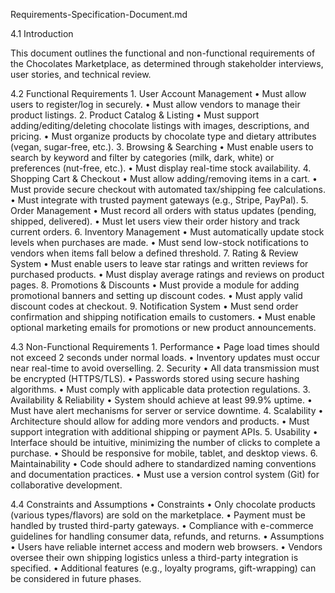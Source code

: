 Requirements-Specification-Document.md

4.1 Introduction

This document outlines the functional and non-functional requirements of the Chocolates Marketplace, as determined through stakeholder interviews, user stories, and technical review.

4.2 Functional Requirements
	1.	User Account Management
	•	Must allow users to register/log in securely.
	•	Must allow vendors to manage their product listings.
	2.	Product Catalog & Listing
	•	Must support adding/editing/deleting chocolate listings with images, descriptions, and pricing.
	•	Must organize products by chocolate type and dietary attributes (vegan, sugar-free, etc.).
	3.	Browsing & Searching
	•	Must enable users to search by keyword and filter by categories (milk, dark, white) or preferences (nut-free, etc.).
	•	Must display real-time stock availability.
	4.	Shopping Cart & Checkout
	•	Must allow adding/removing items in a cart.
	•	Must provide secure checkout with automated tax/shipping fee calculations.
	•	Must integrate with trusted payment gateways (e.g., Stripe, PayPal).
	5.	Order Management
	•	Must record all orders with status updates (pending, shipped, delivered).
	•	Must let users view their order history and track current orders.
	6.	Inventory Management
	•	Must automatically update stock levels when purchases are made.
	•	Must send low-stock notifications to vendors when items fall below a defined threshold.
	7.	Rating & Review System
	•	Must enable users to leave star ratings and written reviews for purchased products.
	•	Must display average ratings and reviews on product pages.
	8.	Promotions & Discounts
	•	Must provide a module for adding promotional banners and setting up discount codes.
	•	Must apply valid discount codes at checkout.
	9.	Notification System
	•	Must send order confirmation and shipping notification emails to customers.
	•	Must enable optional marketing emails for promotions or new product announcements.

4.3 Non-Functional Requirements
	1.	Performance
	•	Page load times should not exceed 2 seconds under normal loads.
	•	Inventory updates must occur near real-time to avoid overselling.
	2.	Security
	•	All data transmission must be encrypted (HTTPS/TLS).
	•	Passwords stored using secure hashing algorithms.
	•	Must comply with applicable data protection regulations.
	3.	Availability & Reliability
	•	System should achieve at least 99.9% uptime.
	•	Must have alert mechanisms for server or service downtime.
	4.	Scalability
	•	Architecture should allow for adding more vendors and products.
	•	Must support integration with additional shipping or payment APIs.
	5.	Usability
	•	Interface should be intuitive, minimizing the number of clicks to complete a purchase.
	•	Should be responsive for mobile, tablet, and desktop views.
	6.	Maintainability
	•	Code should adhere to standardized naming conventions and documentation practices.
	•	Must use a version control system (Git) for collaborative development.

4.4 Constraints and Assumptions
	•	Constraints
	•	Only chocolate products (various types/flavors) are sold on the marketplace.
	•	Payment must be handled by trusted third-party gateways.
	•	Compliance with e-commerce guidelines for handling consumer data, refunds, and returns.
	•	Assumptions
	•	Users have reliable internet access and modern web browsers.
	•	Vendors oversee their own shipping logistics unless a third-party integration is specified.
	•	Additional features (e.g., loyalty programs, gift-wrapping) can be considered in future phases.